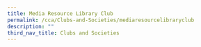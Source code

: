 ```yaml
---
title: Media Resource Library Club
permalink: /cca/Clubs-and-Societies/mediaresourcelibraryclub
description: ""
third_nav_title: Clubs and Societies
---
```

